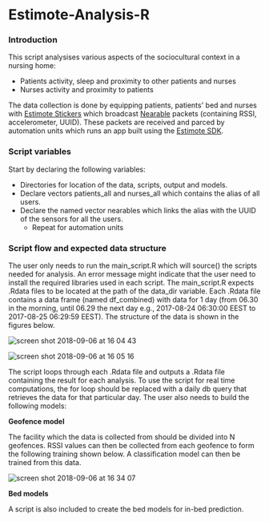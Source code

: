 # Estimote-Analysis-R

### Introduction
This script analysises various aspects of the sociocultural context in a nursing home:
- Patients activity, sleep and proximity to other patients and nurses
- Nurses activity and proximity to patients

The data collection is done by equipping patients, patients' bed and nurses with [Estimote Stickers](https://estimote.com/) which broadcast 
[Nearable](https://estimote.github.io/Android-SDK/JavaDocs/com/estimote/sdk/Nearable.html) packets (containing RSSI, 
accelerometer, UUID). These packets are received and parced by automation units which runs an app built using the 
[Estimote SDK](https://developer.estimote.com/).

### Script variables
Start by declaring the following variables:
- Directories for location of the data, scripts, output and models.
- Declare vectors patients_all and nurses_all which contains the alias of all users.
- Declare the named vector nearables which links the alias with the UUID of the sensors for all the users.
  - Repeat for automation units
  
### Script flow and expected data structure
 
The user only needs to run the main_script.R which will source() the scripts needed for analysis. An error message might indicate that the user need to install the required libraries used in each script.
The main_script.R expects .Rdata files to be located at the path of the data_dir variable.
Each .Rdata file contains a data frame (named df_combined) with data for 1 day (from 06.30 in the morning, until 06.29 the next day e.g., 2017-08-24 06:30:00 EEST to 2017-08-25 06:29:59 EEST). The structure of the data is shown in the figures below.
 
![screen shot 2018-09-06 at 16 04 43](https://user-images.githubusercontent.com/14874913/45159430-65526980-b1ef-11e8-9a40-c53979c21018.png)

![screen shot 2018-09-06 at 16 05 16](https://user-images.githubusercontent.com/14874913/45159452-73a08580-b1ef-11e8-8675-8f7a53f9c2c5.png)

The script loops through each .Rdata file and outputs a .Rdata file containing the result for each analysis. To use the script for real time computations, the for loop should be replaced with a daily db query that retrieves the data for that particular day. The user also needs to build the following models:

**Geofence model**

The facility which the data is collected from should be divided into N geofences. RSSI values can then be collected from each geofence to form the following training shown below. A classification model can then be trained from this data.

![screen shot 2018-09-06 at 16 34 07](https://user-images.githubusercontent.com/14874913/45160649-b57efb00-b1f2-11e8-8201-3df6ac014069.png)

**Bed models**

A script is also included to create the bed models for in-bed prediction.
 
